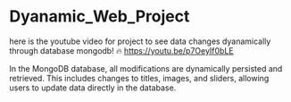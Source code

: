 # Dyanamic_Web_Project

here is the youtube video for project to see data changes dyanamically through database mongodb! 🔥
https://youtu.be/p7OeyIf0bLE

In the MongoDB database, all modifications are dynamically persisted and retrieved. This includes changes to titles, images, and sliders, allowing users to update data directly in the database.
